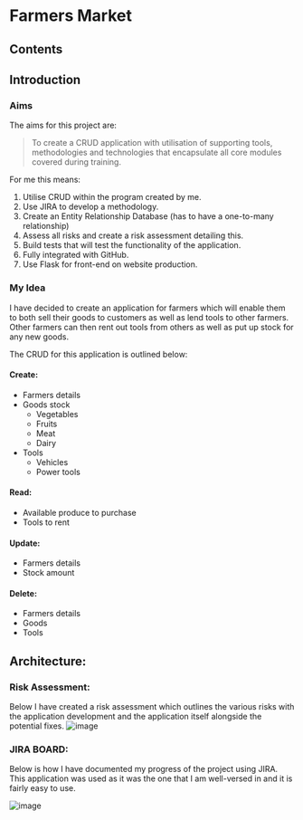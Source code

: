 # Farmers Market 
## Contents


## Introduction

### Aims
The aims for this project are:
> To create a CRUD application with utilisation of supporting tools,
methodologies and technologies that encapsulate all core modules
covered during training.

For me this means:
1. Utilise CRUD within the program created by me.
2. Use JIRA to develop a methodology.
3. Create an Entity Relationship Database (has to have a one-to-many relationship)
4. Assess all risks and create a risk assessment detailing this.
5. Build tests that will test the functionality of the application.
6. Fully integrated with GitHub.
7. Use Flask for front-end on website production.

### My Idea
I have decided to create an application for farmers which will enable them to both sell their goods to customers as well as lend tools to other farmers. Other farmers can then rent out tools from others as well as put up stock for any new goods.

The CRUD for this application is outlined below:

#### Create:
* Farmers details
* Goods stock 
  * Vegetables
  * Fruits
  * Meat
  * Dairy
* Tools
  * Vehicles
  * Power tools
#### Read:
* Available produce to purchase
* Tools to rent
#### Update:
* Farmers details
* Stock amount
#### Delete:
* Farmers details
* Goods
* Tools

## Architecture:
### Risk Assessment:
Below I have created a risk assessment which outlines the various risks with the application development and the application itself alongside the potential fixes.
![image](https://user-images.githubusercontent.com/86304577/125350545-c82cbd80-e356-11eb-9cd5-d108fb3dcdfb.png)

### JIRA BOARD:
Below is how I have documented my progress of the project using JIRA. This application was used as it was the one that I am well-versed in and it is fairly easy to use.

![image](https://user-images.githubusercontent.com/86304577/125352928-cb757880-e359-11eb-81d3-accfee9353c1.png)


